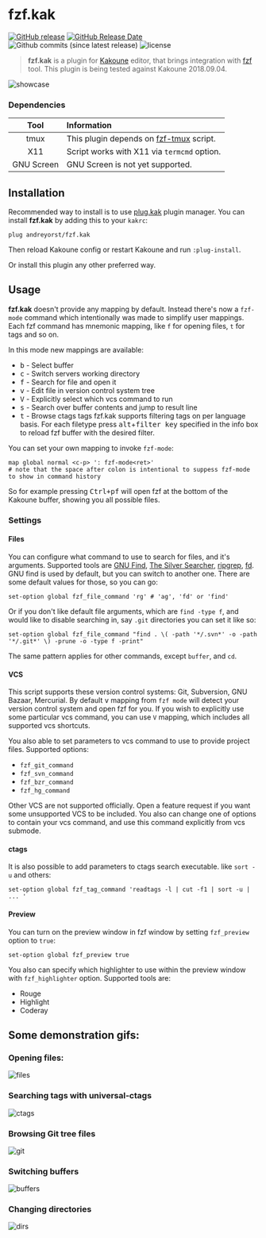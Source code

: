# fzf.kak

[![GitHub release](https://img.shields.io/github/release/andreyorst/fzf.kak.svg)](https://github.com/andreyorst/fzf.kak/releases)
[![GitHub Release Date](https://img.shields.io/github/release-date/andreyorst/fzf.kak.svg)](https://github.com/andreyorst/fzf.kak/releases)
![Github commits (since latest release)](https://img.shields.io/github/commits-since/andreyorst/fzf.kak/latest.svg)
![license](https://img.shields.io/github/license/andreyorst/fzf.kak.svg)

> **fzf.kak** is a plugin for [Kakoune](https://github.com/mawww/kakoune) editor, that brings integration with [fzf](https://github.com/junegunn/fzf)
> tool. This plugin is being tested against Kakoune 2018.09.04.

![showcase](https://user-images.githubusercontent.com/19470159/46813471-6ee76800-cd7f-11e8-89aa-123b3a5f9f1b.gif)

### Dependencies
|Tool      |Information                                                                                        |
|:--------:|:--------------------------------------------------------------------------------------------------|
|tmux      |This plugin depends on [fzf-tmux](https://github.com/junegunn/fzf/blob/master/bin/fzf-tmux) script.|
|X11       |Script works with X11 via `termcmd` option.                                                        |
|GNU Screen|GNU Screen is not yet supported.                                                                   |

## Installation
Recommended way to install is to use [plug.kak](https://github.com/andreyorst/plug.kak)  plugin
manager. You can install **fzf.kak** by adding this to your `kakrc`:

```kak
plug andreyorst/fzf.kak
```

Then reload Kakoune config or restart Kakoune and run `:plug-install`. 

Or install this plugin any other preferred way.

## Usage
**fzf.kak** doesn't provide any mapping by default. Instead there's now a `fzf-mode` command
which intentionally was made to simplify user mappings. 
Each fzf command has mnemonic mapping, like `f` for opening files, `t` for tags and so on.

In this mode new mappings are available:
- <kbd>b</kbd> - Select buffer
- <kbd>c</kbd> - Switch servers working directory
- <kbd>f</kbd> - Search for file and open it
- <kbd>v</kbd> - Edit file in version control system tree
- <kbd>V</kbd> - Explicitly select which vcs command to run
- <kbd>s</kbd> - Search over buffer contents and jump to result line
- <kbd>t</kbd> - Browse ctags tags
  fzf.kak supports filtering tags on per language basis. For each filetype
  press <kbd>alt</kbd>+<kbd>filter key</kbd> specified in the info box to
  reload fzf buffer with the desired filter.

You can set your own mapping to invoke `fzf-mode`:

```
map global normal <c-p> ': fzf-mode<ret>'
# note that the space after colon is intentional to suppess fzf-mode to show in command history
```

So for example pressing  <kbd>Ctrl+p</kbd><kbd>f</kbd>  will  open  fzf  at  the
bottom of the Kakoune buffer, showing you all possible files.

### Settings
#### Files
You can configure what command to use to search for files, and it's arguments.
Supported tools are [GNU Find](https://www.gnu.org/software/findutils/), [The Silver Searcher](https://github.com/ggreer/the_silver_searcher), [ripgrep](https://github.com/BurntSushi/ripgrep), [fd](https://github.com/sharkdp/fd). GNU find is used by default, but you can switch to another one. There are some default values for those, so you can go:

```kak
set-option global fzf_file_command 'rg' # 'ag', 'fd' or 'find' 
```

Or if you don't like default file arguments, which are `find -type f`, and would like to disable searching in, say `.git` directories you can set it like so:

```kak
set-option global fzf_file_command "find . \( -path '*/.svn*' -o -path '*/.git*' \) -prune -o -type f -print"
```

The same pattern applies for other commands, except `buffer`, and `cd`.

#### VCS
This script supports these version control systems: Git, Subversion, GNU Bazaar, Mercurial.
By default <kbd>v</kbd> mapping from `fzf mode` will detect your version control system and open fzf for you.
If you wish to explicitly use some particular vcs command, you can use `V` mapping, which includes
all supported vcs shortcuts.

You also able to set parameters to vcs command to use to provide project files. Supported options:

* `fzf_git_command`
* `fzf_svn_command`
* `fzf_bzr_command`
* `fzf_hg_command`

Other VCS are not supported officially. Open a feature request if you want some unsupported VCS to be included.
You also can change one of options to contain your vcs command, and use this command explicitly from vcs submode.

#### ctags
It is also possible to add parameters to ctags search executable. like `sort -u` and others:

```kak
set-option global fzf_tag_command 'readtags -l | cut -f1 | sort -u | ... ' 
```

#### Preview
You can turn on the preview window in fzf window by setting `fzf_preview` option to `true`:

```kak
set-option global fzf_preview true
```

You also can specify which highlighter to use within the preview window with `fzf_highlighter` option. 
Supported tools are:

* Rouge
* Highlight
* Coderay

## Some demonstration gifs:
### Opening files:
![files](https://user-images.githubusercontent.com/19470159/45917778-3988e200-be85-11e8-890d-b180d013b99e.gif)

### Searching tags with universal-ctags
![ctags](https://user-images.githubusercontent.com/19470159/45917775-3988e200-be85-11e8-8959-d7ddf17961b7.gif)

### Browsing Git tree files
![git](https://user-images.githubusercontent.com/19470159/45917779-3988e200-be85-11e8-9136-c0c830e838bc.gif)

### Switching buffers
![buffers](https://user-images.githubusercontent.com/19470159/45917774-38f04b80-be85-11e8-963b-5721bd6364b3.gif)

### Changing directories
![dirs](https://user-images.githubusercontent.com/19470159/45917776-3988e200-be85-11e8-89bf-7c1453806c83.gif)

